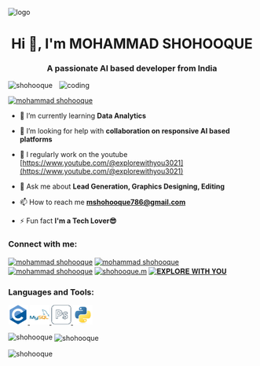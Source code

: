 ![logo](https://github.com/Shohooque/Shohooque/blob/main/Github%20frame.png)
<h1 align="center">Hi 👋, I'm MOHAMMAD SHOHOOQUE</h1>
<h3 align="center">A passionate AI based developer from India</h3>

<img align="right" alt="coding" width="400" src="https://cdn.dribbble.com/users/1446559/screenshots/5453050/97e3bc07ac5ca76150df36be8e142336.gif">



<p align="left"> <img src="https://komarev.com/ghpvc/?username=shohooque&label=Profile%20views&color=0e75b6&style=flat" alt="shohooque" /> </p>

<p align="left"> <a href="https://twitter.com/mohammad shohooque" target="blank"><img src="https://img.shields.io/twitter/follow/mohammad shohooque?logo=twitter&style=for-the-badge" alt="mohammad shohooque" /></a> </p>

- 🌱 I’m currently learning **Data Analytics**

- 🤝 I’m looking for help with **collaboration on responsive AI based platforms**

- 📝 I regularly work on the youtube [https://www.youtube.com/@explorewithyou3021](https://www.youtube.com/@explorewithyou3021)

- 💬 Ask me about **Lead Generation, Graphics Designing, Editing**

- 📫 How to reach me **mshohooque786@gmail.com**

- ⚡ Fun fact **I'm a Tech Lover😎**

<h3 align="left">Connect with me:</h3>
<p align="left">
<a href="https://twitter.com/mohammad shohooque" target="blank"><img align="center" src="https://raw.githubusercontent.com/rahuldkjain/github-profile-readme-generator/master/src/images/icons/Social/twitter.svg" alt="mohammad shohooque" height="30" width="40" /></a>
<a href="https://linkedin.com/in/mohammad shohooque" target="blank"><img align="center" src="https://raw.githubusercontent.com/rahuldkjain/github-profile-readme-generator/master/src/images/icons/Social/linked-in-alt.svg" alt="mohammad shohooque" height="30" width="40" /></a>
<a href="https://fb.com/mohammad shohooque" target="blank"><img align="center" src="https://raw.githubusercontent.com/rahuldkjain/github-profile-readme-generator/master/src/images/icons/Social/facebook.svg" alt="mohammad shohooque" height="30" width="40" /></a>
<a href="https://instagram.com/shohooque.m" target="blank"><img align="center" src="https://raw.githubusercontent.com/rahuldkjain/github-profile-readme-generator/master/src/images/icons/Social/instagram.svg" alt="shohooque.m" height="30" width="40" /></a>
<a href="https://www.youtube.com/c/𝐄𝐗𝐏𝐋𝐎𝐑𝐄 𝐖𝐈𝐓𝐇 𝐘𝐎𝐔" target="blank"><img align="center" src="https://raw.githubusercontent.com/rahuldkjain/github-profile-readme-generator/master/src/images/icons/Social/youtube.svg" alt="𝐄𝐗𝐏𝐋𝐎𝐑𝐄 𝐖𝐈𝐓𝐇 𝐘𝐎𝐔" height="30" width="40" /></a>
</p>

<h3 align="left">Languages and Tools:</h3>
<p align="left"> <a href="https://www.cprogramming.com/" target="_blank" rel="noreferrer"> <img src="https://raw.githubusercontent.com/devicons/devicon/master/icons/c/c-original.svg" alt="c" width="40" height="40"/> </a> <a href="https://www.mysql.com/" target="_blank" rel="noreferrer"> <img src="https://raw.githubusercontent.com/devicons/devicon/master/icons/mysql/mysql-original-wordmark.svg" alt="mysql" width="40" height="40"/> </a> <a href="https://www.photoshop.com/en" target="_blank" rel="noreferrer"> <img src="https://raw.githubusercontent.com/devicons/devicon/master/icons/photoshop/photoshop-line.svg" alt="photoshop" width="40" height="40"/> </a> <a href="https://www.python.org" target="_blank" rel="noreferrer"> <img src="https://raw.githubusercontent.com/devicons/devicon/master/icons/python/python-original.svg" alt="python" width="40" height="40"/> </a> </p>

<p><img align="left" src="https://github-readme-stats.vercel.app/api/top-langs?username=shohooque&show_icons=true&locale=en&layout=compact" alt="shohooque" /></p>

<p>&nbsp;<img align="center" src="https://github-readme-stats.vercel.app/api?username=shohooque&show_icons=true&locale=en" alt="shohooque" /></p>

<p><img align="center" src="https://github-readme-streak-stats.herokuapp.com/?user=shohooque&" alt="shohooque" /></p>
